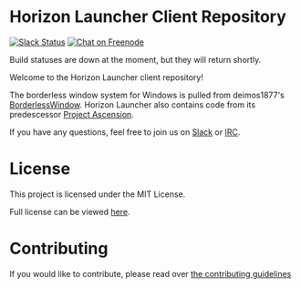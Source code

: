 # Horizon Launcher Client Repository

[![Slack Status](http://slack.launchhorizon.com/badge.svg)](http://slack.launchhorizon.com)
[![Chat on Freenode](https://img.shields.io/badge/chat-on%20freenode-blue.svg?style=flat)](https://kiwiirc.com/client/chat.freenode.net/#horizonlauncher)

Build statuses are down at the moment, but they will return shortly.

Welcome to the Horizon Launcher client repository!

The borderless window system for Windows is pulled from deimos1877's [BorderlessWindow](http://github.com/deimos1877/BorderlessWindow). Horizon Launcher also contains code from its predescessor [Project Ascension](https://github.com/Proj-Ascension).

If you have any questions, feel free to join us on [Slack](http://slack.launchhorizon.com) or [IRC](https://kiwiirc.com/client/chat.freenode.net/#horizonlauncher).

# License
This project is licensed under the MIT License.

Full license can be viewed [here](LICENSE).

# Contributing
If you would like to contribute, please read over [the contributing guidelines](CONTRIBUTING.md)

